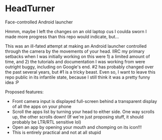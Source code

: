 # HeadTurner
Face-controlled Android launcher

Hmmm, maybe I left the changes on an old laptop cus I coulda sworn I made more progress than this repo would indicate, but...

This was an ill-fated attempt at making an Android launcher controlled through the camera by the movements of your head.  IIRC my primary setbacks when I was initially working on this were 1) a limited amount of time, and 2) the tutorials and documentation I was working from were outright buggy, including on Google's end.  #2 has probably changed over the past several years, but #1 is a tricky beast.  Even so, I want to leave this repo public in its infantile state, because I still think it was a pretty funny idea :P

Proposed features:
* Front camera input is displayed full-screen behind a transparent display of all the apps on your phone
* Scroll the apps list by turning your head to either side. One way scrolls up, the other scrolls down! (If we're just proposing stuff, it should probably be LTR/RTL sensitive lol)
* Open an app by opening your mouth and chomping on its icon!!!
* This is entirely practical and not at all stupid

